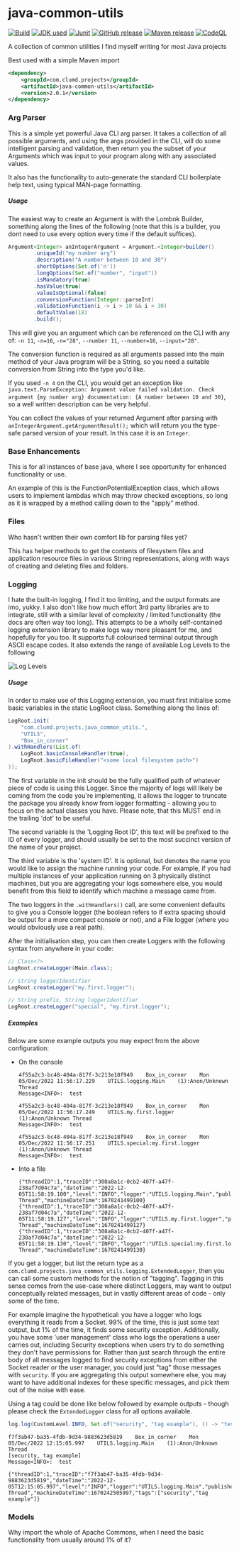 # java-common-utils
[![Build](https://github.com/CalumD/java-common-utils/actions/workflows/simple-tests.yml/badge.svg)](https://github.com/CalumD/java-common-utils/actions/workflows/simple-tests.yml)
[![JDK used](https://img.shields.io/badge/JDK--Used-19.0.1+10-green)](https://www.azul.com/downloads/?version=java-19-sts&package=jdk)
[![Junit](https://img.shields.io/badge/JUnit-v5-green)](https://junit.org/junit5/docs/current/user-guide/)
[![GitHub release](https://img.shields.io/github/v/release/CalumD/java-common-utils)](https://github.com/CalumD/java-common-utils/releases)
[![Maven release](https://maven-badges.herokuapp.com/maven-central/com.clumd.projects/java-common-utils/badge.svg)](https://maven-badges.herokuapp.com/maven-central/com.clumd.projects/java-common-utils)
[![CodeQL](https://github.com/CalumD/java-common-utils/actions/workflows/CodeQL.yml/badge.svg)](https://github.com/CalumD/java-common-utils/actions/workflows/CodeQL.yml)

A collection of common utilities I find myself writing for most Java projects

Best used with a simple Maven import
```xml
<dependency>
    <groupId>com.clumd.projects</groupId>
    <artifactId>java-common-utils</artifactId>
    <version>2.0.1</version>
</dependency>
```

### Arg Parser
This is a simple yet powerful Java CLI arg parser. It takes a collection of all possible arguments, and using the args provided in the CLI, will do some intelligent parsing and validation, then return you the subset of your Arguments which was input to your program along with any associated values.

It also has the functionality to auto-generate the standard CLI boilerplate help text, using typical MAN-page formatting.

##### Usage
The easiest way to create an Argument is with the Lombok Builder, something along the lines of the following (note that this is a builder, you dont need to use every option every time if the default suffices).

```java
Argument<Integer> anIntegerArgument = Argument.<Integer>builder()
        .uniqueId("my number arg")
        .description("A number between 10 and 30")
        .shortOptions(Set.of('n'))
        .longOptions(Set.of("number", "input"))
        .isMandatory(true)
        .hasValue(true)
        .valueIsOptional(false)
        .conversionFunction(Integer::parseInt)
        .validationFunction(i -> i > 10 && i < 30)
        .defaultValue(18)
        .build();
```

This will give you an argument which can be referenced on the CLI with any of:
`-n 11`, `-n=16`, `-n="28"`, `--number 11`, `--number=16`, `--input="28"`.

The conversion function is required as all arguments passed into the main method of your Java program will be a String, so you need a suitable conversion from String into the type you'd like.

If you used `-n 4` on the CLI, you would get an exception like `java.text.ParseException: Argument value failed validation. Check argument {my number arg} documentation: {A number between 10 and 30}`, so a well written description can be very helpful.

You can collect the values of your returned Argument after parsing with `anIntegerArgument.getArgumentResult();` which will return you the type-safe parsed version of your result. In this case it is an `Integer`.


### Base Enhancements
This is for all instances of base java, where I see opportunity for enhanced functionality or use.

An example of this is the FunctionPotentialException class, which allows users to implement lambdas which may throw 
checked exceptions, so long as it is wrapped by a method calling down to the "apply" method.


### Files
Who hasn't written their own comfort lib for parsing files yet?

This has helper methods to get the contents of filesystem files and application resource files in various String representations, along with ways of creating and deleting files and folders.


### Logging
I hate the built-in logging, I find it too limiting, and the output formats are imo, yukky.
I also don't like how much effort 3rd party libraries are to integrate, still with a similar level of complexity / limited functionality (the docs are often way too long).
This attempts to be a wholly self-contained logging extension library to make logs way more pleasant for me, and hopefully for you too.
It supports full colourised terminal output through ASCII escape codes.
It also extends the range of available Log Levels to the following

![Log Levels](docs/LogLevels.png)


##### Usage
In order to make use of this Logging extension, you must first initialise some basic variables in the static LogRoot class. Something along the lines of:
```java
LogRoot.init(
    "com.clumd.projects.java_common_utils.",
    "UTILS",
    "Box_in_corner"
).withHandlers(List.of(
    LogRoot.basicConsoleHandler(true),
    LogRoot.basicFileHandler("<some local filesystem path>")
));
```
The first variable in the init should be the fully qualified path of whatever piece of code is using this Logger. Since the majority of logs will likely be coming from the code you're implementing, it allows the logger to truncate the package you already know from logger formatting - allowing you to focus on the actual classes you have.
Please note, that this MUST end in the trailing 'dot' to be useful.

The second variable is the 'Logging Root ID', this text will be prefixed to the ID of every logger, and should usually be set to the most succinct version of the name of your project.

The third variable is the 'system ID'. It is optional, but denotes the name you would like to assign the machine running your code.
For example, if you had multiple instances of your application running on 3 physically distinct machines, but you are aggregating your logs somewhere else, you would benefit from this field to identify which machine a message came from.

The two loggers in the `.withHandlers()` call, are some convenient defaults to give you a Console logger (the boolean refers to if extra spacing should be output for a more compact console or not), and a File logger (where you would obviously use a real path).


After the initialisation step, you can then create Loggers with the following syntax from anywhere in your code:
```java
// Class<?>
LogRoot.createLogger(Main.class);

// String loggerIdentifier
LogRoot.createLogger("my.first.logger");

// String prefix, String loggerIdentifier
LogRoot.createLogger("special", "my.first.logger");
```

##### Examples
Below are some example outputs you may expect from the above configuration:

- On the console
    ```log
    4f55a2c3-bc48-404a-817f-3c213e18f949    Box_in_corner    Mon 05/Dec/2022 11:56:17.229    UTILS.logging.Main    (1):Anon/Unknown Thread    
    Message<INFO>:  test
    
    4f55a2c3-bc48-404a-817f-3c213e18f949    Box_in_corner    Mon 05/Dec/2022 11:56:17.249    UTILS.my.first.logger    (1):Anon/Unknown Thread    
    Message<INFO>:  test
    
    4f55a2c3-bc48-404a-817f-3c213e18f949    Box_in_corner    Mon 05/Dec/2022 11:56:17.251    UTILS.special:my.first.logger    (1):Anon/Unknown Thread    
    Message<INFO>:  test
    
    ```
- Into a file
    ```log
    {"threadID":1,"traceID":"308a8a1c-0cb2-407f-a47f-238af7d04c7a","dateTime":"2022-12-05T11:58:19.100","level":"INFO","logger":"UTILS.logging.Main","publisher":"Box_in_corner","message":"test","threadName":"Anon/Unknown Thread","machineDateTime":1670241499100}
    {"threadID":1,"traceID":"308a8a1c-0cb2-407f-a47f-238af7d04c7a","dateTime":"2022-12-05T11:58:19.127","level":"INFO","logger":"UTILS.my.first.logger","publisher":"Box_in_corner","message":"test","threadName":"Anon/Unknown Thread","machineDateTime":1670241499127}
    {"threadID":1,"traceID":"308a8a1c-0cb2-407f-a47f-238af7d04c7a","dateTime":"2022-12-05T11:58:19.130","level":"INFO","logger":"UTILS.special:my.first.logger","publisher":"Box_in_corner","message":"test","threadName":"Anon/Unknown Thread","machineDateTime":1670241499130} 
    ```

If you get a logger, but list the return type as a `com.clumd.projects.java_common_utils.logging.ExtendedLogger`, then you can call some custom methods for the notion of "tagging". 
Tagging in this sense comes from the use-case where distinct Loggers, may want to output conceptually related messages, but in vastly different areas of code - only some of the time.

For example imagine the hypothetical: you have a logger who logs everything it reads from a Socket. 99% of the time, this is just some text output, but 1% of the time, it finds some security exception. Additionally, you have some 'user management' class who logs the operations a user carries out, including Security exceptions when users try to do something they don't have permissions for.
Rather than just search through the entire body of all messages logged to find security exceptions from either the Socket reader or the user manager, you could just "tag" those messages with `security`. If you are aggregating this output somewhere else, you may want to have additional indexes for these specific messages, and pick them out of the noise with ease.

Using a tag could be done like below followed by example outputs - though please check the `ExtendedLogger` class for all options available.
```java
log.log(CustomLevel.INFO, Set.of("security", "tag example"), () -> "test");
```

```log
f7f3ab47-ba35-4fdb-9d34-9883623d5819    Box_in_corner    Mon 05/Dec/2022 12:15:05.997    UTILS.logging.Main    (1):Anon/Unknown Thread    
[security, tag example]
Message<INFO>:  test

{"threadID":1,"traceID":"f7f3ab47-ba35-4fdb-9d34-9883623d5819","dateTime":"2022-12-05T12:15:05.997","level":"INFO","logger":"UTILS.logging.Main","publisher":"Box_in_corner","message":"test","threadName":"Anon/Unknown Thread","machineDateTime":1670242505997,"tags":["security","tag example"]}
```


### Models
Why import the whole of Apache Commons, when I need the basic functionality from usually around 1% of it?
